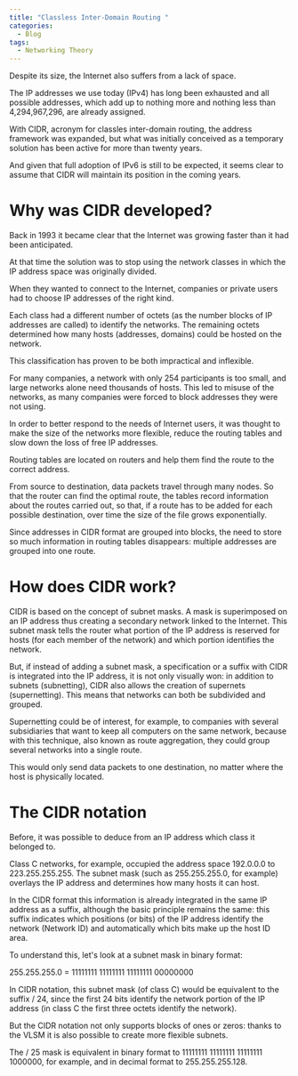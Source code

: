 ```yaml
---
title: "Classless Inter-Domain Routing "
categories:
  - Blog
tags:
  - Networking Theory
---
```


Despite its size, the Internet also suffers from a lack of space. 


The IP addresses we use today (IPv4) has long been exhausted and all possible addresses, which add up to nothing more and nothing less than 4,294,967,296, are already assigned. 

With CIDR, acronym for classles inter-domain routing, the address framework was expanded, but what was initially conceived as a temporary solution has been active for more than twenty years. 

And given that full adoption of IPv6 is still to be expected, it seems clear to assume that CIDR will maintain its position in the coming years.


<h1>Why was CIDR developed?</h1>

Back in 1993 it became clear that the Internet was growing faster than it had been anticipated. 

At that time the solution was to stop using the network classes in which the IP address space was originally divided. 

When they wanted to connect to the Internet, companies or private users had to choose IP addresses of the right kind. 

Each class had a different number of octets (as the number blocks of IP addresses are called) to identify the networks. The remaining octets determined how many hosts (addresses, domains) could be hosted on the network.


This classification has proven to be both impractical and inflexible.

For many companies, a network with only 254 participants is too small, and large networks alone need thousands of hosts. This led to misuse of the networks, as many companies were forced to block addresses they were not using.

In order to better respond to the needs of Internet users, it was thought to make the size of the networks more flexible, reduce the routing tables and slow down the loss of free IP addresses.

Routing tables are located on routers and help them find the route to the correct address. 

From source to destination, data packets travel through many nodes. So that the router can find the optimal route, the tables record information about the routes carried out, so that, if a route has to be added for each possible destination, over time the size of the file grows exponentially. 

Since addresses in CIDR format are grouped into blocks, the need to store so much information in routing tables disappears: multiple addresses are grouped into one route.

<h1>How does CIDR work?</h1>

CIDR is based on the concept of subnet masks. A mask is superimposed on an IP address thus creating a secondary network linked to the Internet. This subnet mask tells the router what portion of the IP address is reserved for hosts (for each member of the network) and which portion identifies the network.

But, if instead of adding a subnet mask, a specification or a suffix with CIDR is integrated into the IP address, it is not only visually won: in addition to subnets (subnetting), CIDR also allows the creation of supernets (supernetting). This means that networks can both be subdivided and grouped.

Supernetting could be of interest, for example, to companies with several subsidiaries that want to keep all computers on the same network, because with this technique, also known as route aggregation, they could group several networks into a single route. 

This would only send data packets to one destination, no matter where the host is physically located.

<h1>The CIDR notation</h1>

Before, it was possible to deduce from an IP address which class it belonged to. 

Class C networks, for example, occupied the address space 192.0.0.0 to 223.255.255.255. The subnet mask (such as 255.255.255.0, for example) overlays the IP address and determines how many hosts it can host. 

In the CIDR format this information is already integrated in the same IP address as a suffix, although the basic principle remains the same: this suffix indicates which positions (or bits) of the IP address identify the network (Network ID) and automatically which bits make up the host ID area. 

To understand this, let's look at a subnet mask in binary format:

255.255.255.0  =  11111111 11111111 11111111 00000000

In CIDR notation, this subnet mask (of class C) would be equivalent to the suffix / 24, since the first 24 bits  identify the network portion of the IP address (in class C the first three octets identify the network). 

But the CIDR notation not only supports blocks of ones or zeros: thanks to the VLSM it is also possible to create more flexible subnets.

The / 25 mask is equivalent in binary format to 11111111 11111111 11111111 1000000, for example, and in decimal format to 255.255.255.128.